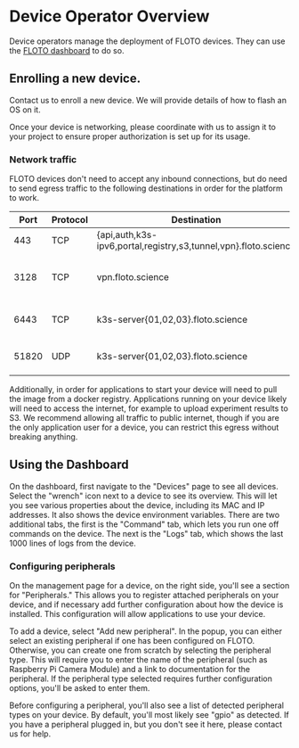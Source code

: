 # Device Operator Overview

Device operators manage the deployment of FLOTO devices. They can use the [FLOTO dashboard](https://portal.floto.science) to do so.

## Enrolling a new device.

Contact us to enroll a new device. We will provide details of how to flash an OS on it.

Once your device is networking, please coordinate with us to assign it to your project to ensure proper authorization is set up for its usage.

### Network traffic
FLOTO devices don't need to accept any inbound connections, but do need to send egress traffic to the following destinations in order for the platform to work.

|Port|Protocol|Destination|Description|
|---|---|---|---|
|443|TCP|{api,auth,k3s-ipv6,portal,registry,s3,tunnel,vpn}.floto.science|HTTPS traffic to FLOTO services|
|3128|TCP|vpn.floto.science|Remote command/control capabilities of device OS|
|6443|TCP|k3s-server{01,02,03}.floto.science|HTTPS traffic to application control plane|
|51820|UDP|k3s-server{01,02,03}.floto.science|VPN connection for application deployment|

Additionally, in order for applications to start your device will need to pull the image from a docker registry. Applications running on your device likely will need to access the internet, for example to upload experiment results to S3. We recommend allowing all traffic to public internet, though if you are the only application user for a device, you can restrict this egress without breaking anything.

## Using the Dashboard

On the dashboard, first navigate to the "Devices" page to see all devices. Select the "wrench" icon next to a device to see its overview. This will let you see various properties about the device, including its MAC and IP addresses. It also shows the device environment variables. There are two additional tabs, the first is the "Command" tab, which lets you run one off commands on the device. The next is the "Logs" tab, which shows the last 1000 lines of logs from the device.

### Configuring peripherals

On the management page for a device, on the right side, you'll see a section for "Peripherals." This allows you to register attached peripherals on your device, and if necessary add further configuration about how the device is installed. This configuration will allow applications to use your device.

To add a device, select "Add new peripheral". In the popup, you can either select an existing peripheral if one has been configured on FLOTO. Otherwise, you can create one from scratch by selecting the peripheral type. This will require you to enter the name of the peripheral (such as Raspberry Pi Camera Module) and a link to documentation for the peripheral. If the peripheral type selected requires further configuration options, you'll be asked to enter them.

Before configuring a peripheral, you'll also see a list of detected peripheral types on your device. By default, you'll most likely see "gpio" as detected. If you have a peripheral plugged in, but you don't see it here, please contact us for help.